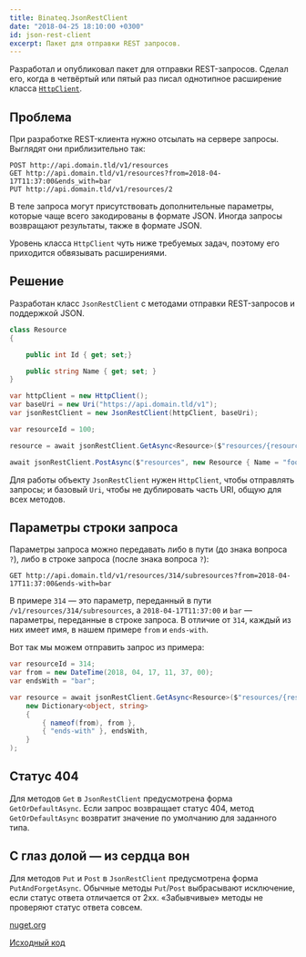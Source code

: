 ```yaml
---
title: Binateq.JsonRestClient
date: "2018-04-25 18:10:00 +0300"
id: json-rest-client
excerpt: Пакет для отправки REST запросов.
---
```


Разработал и опубликовал пакет для отправки REST-запросов. Сделал его, когда в четвёртый или пятый раз писал однотипное расширение класса [`HttpClient`](https://msdn.microsoft.com/ru-ru/library/system.net.http.httpclient(v=vs.118).aspx).

## Проблема

При разработке REST-клиента нужно отсылать на сервере запросы. Выглядят они приблизительно так:

```
POST http://api.domain.tld/v1/resources
GET http://api.domain.tld/v1/resources?from=2018-04-17T11:37:00&ends_with=bar
PUT http://api.domain.tld/v1/resources/2
```

В теле запроса могут присутствовать дополнительные параметры, которые чаще всего закодированы в формате JSON. Иногда запросы возвращают результаты, также в формате JSON.

Уровень класса `HttpClient` чуть ниже требуемых задач, поэтому его приходится обвязывать расширениями.

## Решение

Разработан класс `JsonRestClient` с методами отправки REST-запросов и поддержкой JSON.

```c#
class Resource
{

	public int Id { get; set;}

	public string Name { get; set; }
}

var httpClient = new HttpClient();
var baseUri = new Uri("https://api.domain.tld/v1");
var jsonRestClient = new JsonRestClient(httpClient, baseUri);

var resourceId = 100;

resource = await jsonRestClient.GetAsync<Resource>($"resources/{resourceId}");

await jsonRestClient.PostAsync($"resources", new Resource { Name = "foo" });
```

Для работы объекту `JsonRestClient` нужен `HttpClient`, чтобы отправлять запросы; и базовый `Uri`, чтобы не дублировать часть URI, общую для всех методов.

## Параметры строки запроса

Параметры запроса можно передавать либо в пути (до знака вопроса `?`), либо в строке запроса (после знака вопроса `?`):

```
GET http://api.domain.tld/v1/resources/314/subresources?from=2018-04-17T11:37:00&ends-with=bar
```

В примере `314`&nbsp;&mdash; это параметр, переданный в пути `/v1/resources/314/subresources`, а `2018-04-17T11:37:00` и `bar`&nbsp;&mdash; параметры, переданные в строке запроса. В отличие от `314`, каждый из них имеет имя, в нашем примере `from` и `ends-with`.

Вот так мы можем отправить запрос из примера:

```c#
var resourceId = 314;
var from = new DateTime(2018, 04, 17, 11, 37, 00);
var endsWith = "bar";

var resource = await jsonRestClient.GetAsync<Resource>($"resources/{resourceId}"
    new Dictionary<object, string>
    {
        { nameof(from), from },
        { "ends-with" }, endsWith,
    }
);
```

## Статус 404

Для методов `Get` в `JsonRestClient` предусмотрена форма `GetOrDefaultAsync`. Если запрос возвращает статус 404, метод `GetOrDefaultAsync` возвратит значение по умолчанию для заданного типа.

## С глаз долой — из сердца вон

Для методов `Put` и `Post` в `JsonRestClient` предусмотрена форма `PutAndForgetAsync`. Обычные методы `Put`/`Post` выбрасывают исключение, если статус ответа отличается от 2xx. &laquo;Забывчивые&raquo; методы не проверяют статус ответа совсем.

[nuget.org](https://www.nuget.org/packages/Binateq.JsonRestClient/)

[Исходный код](https://github.com/binateq/json-rest-client)
